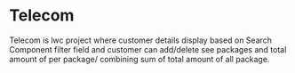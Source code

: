 # Telecom
Telecom is lwc project where customer details display based on Search Component filter field and customer can add/delete see packages and total amount of per package/ combining sum of total amount of all package.


